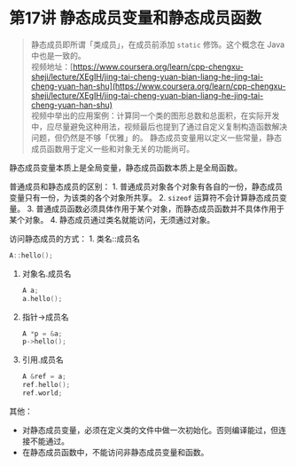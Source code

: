 # 第17讲 静态成员变量和静态成员函数

> 静态成员即所谓「类成员」，在成员前添加 `static` 修饰。这个概念在 Java 中也是一致的。  
> 视频地址：[https://www.coursera.org/learn/cpp-chengxu-sheji/lecture/XEgIH/jing-tai-cheng-yuan-bian-liang-he-jing-tai-cheng-yuan-han-shu](https://www.coursera.org/learn/cpp-chengxu-sheji/lecture/XEgIH/jing-tai-cheng-yuan-bian-liang-he-jing-tai-cheng-yuan-han-shu)  
> 视频中举出的应用案例：计算同一个类的图形总数和总面积，在实际开发中，应尽量避免这种用法，视频最后也提到了通过自定义复制构造函数解决问题，但仍然是不够「优雅」的。 静态成员变量用以定义一些常量，静态成员函数用于定义一些和对象无关的功能尚可。

静态成员变量本质上是全局变量，静态成员函数本质上是全局函数。

普通成员和静态成员的区别： 1. 普通成员对象各个对象有各自的一份，静态成员变量只有一份，为该类的各个对象所共享。 2. `sizeof` 运算符不会计算静态成员变量。 3. 普通成员函数必须具体作用于某个对象，而静态成员函数并不具体作用于某个对象。 4. 静态成员通过类名就能访问，无须通过对象。

访问静态成员的方式： 1. 类名::成员名

```cpp
A::hello();
```

1. 对象名.成员名

   ```cpp
   A a;
   a.hello();
   ```

2. 指针-&gt;成员名

   ```cpp
   A *p = &a;
   p->hello();
   ```

3. 引用.成员名

   ```cpp
   A &ref = a;
   ref.hello();
   ref.world;
   ```

其他：

* 对静态成员变量，必须在定义类的文件中做一次初始化。否则编译能过，但连接不能通过。
* 在静态成员函数中，不能访问非静态成员变量和函数。

